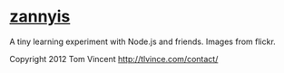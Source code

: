 # [zannyis][1]

A tiny learning experiment with Node.js and friends. Images from flickr.

Copyright 2012 Tom Vincent <http://tlvince.com/contact/>

  [1]: http://zannyis.herokuapp.com/
